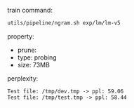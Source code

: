 
train command:

```bash
utils/pipeline/ngram.sh exp/lm/lm-v5
```

property:

- prune: 
- type:  probing
- size:  73MB

perplexity:

```
Test file: /tmp/dev.tmp -> ppl: 59.06
Test file: /tmp/test.tmp -> ppl: 58.44
```
